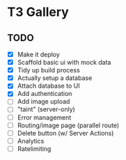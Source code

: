 # T3 Gallery

## TODO
- [x] Make it deploy
- [x] Scaffold basic ui with mock data
- [x] Tidy up build process
- [x] Actually setup a database
- [x] Attach database to UI
- [x] Add authentication
- [ ] Add image upload
- [ ] "taint" (server-only)
- [ ] Error management
- [ ] Routing/image page (parallel route)
- [ ] Delete button (w/ Server Actions)
- [ ] Analytics
- [ ] Ratelimiting